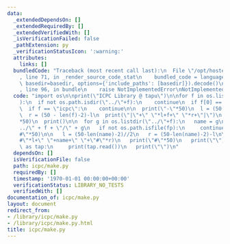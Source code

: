 ```yaml
---
data:
  _extendedDependsOn: []
  _extendedRequiredBy: []
  _extendedVerifiedWith: []
  _isVerificationFailed: false
  _pathExtension: py
  _verificationStatusIcon: ':warning:'
  attributes:
    links: []
  bundledCode: "Traceback (most recent call last):\n  File \"/opt/hostedtoolcache/Python/3.10.1/x64/lib/python3.10/site-packages/onlinejudge_verify/documentation/build.py\"\
    , line 71, in _render_source_code_stat\n    bundled_code = language.bundle(stat.path,\
    \ basedir=basedir, options={'include_paths': [basedir]}).decode()\n  File \"/opt/hostedtoolcache/Python/3.10.1/x64/lib/python3.10/site-packages/onlinejudge_verify/languages/python.py\"\
    , line 96, in bundle\n    raise NotImplementedError\nNotImplementedError\n"
  code: "import os\n\nprint(\"ICPC Library @ tapu\")\n\nfor f in os.listdir(\"..\"\
    ):\n  if not os.path.isdir(\"../\"+f):\n    continue\n  if f[0] == '.':\n    continue\n\
    \  if f == \"icpc\":\n    continue\n\n  print(\"-\"*50)\n  l = (50 - len(f)-2)//2\n\
    \  r = (50 - len(f)-2)-l\n  print(\"|\"+\" \"*l+f+\" \"*r+\"|\")\n  print(\"-\"\
    *50)\n  print()\n\n  for g in os.listdir(\"../\"+f):\n   name = g\n   fp = \"\
    ../\" + f + \"/\" + g\n   if not os.path.isfile(fp):\n     continue\n\n   print(\"\
    #\"*50)\n\n   l = (50-len(name)-2)//2\n   r = (50-len(name)-2)-l\n\n   print(\"\
    #\"*l+\" \"+name+\" \"+\"#\"*r)\n   print(\"#\"*50)\n   print(\"\")\n   with open(fp)\
    \ as tap:\n     print(tap.read())\n   print(\"\")\n"
  dependsOn: []
  isVerificationFile: false
  path: icpc/make.py
  requiredBy: []
  timestamp: '1970-01-01 00:00:00+00:00'
  verificationStatus: LIBRARY_NO_TESTS
  verifiedWith: []
documentation_of: icpc/make.py
layout: document
redirect_from:
- /library/icpc/make.py
- /library/icpc/make.py.html
title: icpc/make.py
---
```

